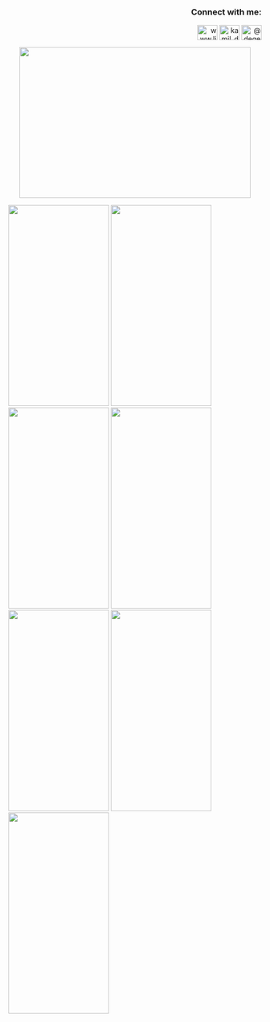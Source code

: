 <h3 align="right">Connect with me:</h3>
<p align="right">
<a href="https://linkedin.com/in/kamil-degerliyurt" target="blank"><img align="center" src="https://raw.githubusercontent.com/rahuldkjain/github-profile-readme-generator/master/src/images/icons/Social/linked-in-alt.svg" alt="www.linkedin.com/in/kamil-degerliyurt" height="30" width="40" /></a>
<a href="https://instagram.com/kamil_degerliyurt" target="blank"><img align="center" src="https://raw.githubusercontent.com/rahuldkjain/github-profile-readme-generator/master/src/images/icons/Social/instagram.svg" alt="kamil_degerliyurt" height="30" width="40" /></a>
<a href="https://medium.com/@degerliyurtkamil" target="blank"><img align="center" src="https://raw.githubusercontent.com/rahuldkjain/github-profile-readme-generator/master/src/images/icons/Social/medium.svg" alt="@degerliyurtkamil" height="30" width="40" /></a>
</p>



<p align="center">
  <img width="460" height="300" src="https://github.com/kamildegerliyurt/FoodAppProject/assets/139812195/fa575d1c-4cbb-4df0-ae2b-9426b414d019">
</p>



<img src="https://github.com/kamildegerliyurt/FoodAppProject/assets/139812195/dbf18bbb-c867-4661-a77f-6a375cb12d9b" width="200" height="400" />

<img src="https://github.com/kamildegerliyurt/FoodAppProject/assets/139812195/6285601c-18cc-4f07-a9f1-30d5e212eefc" width="200" height="400" />

<img src="https://github.com/kamildegerliyurt/FoodAppProject/assets/139812195/9d64ac04-3cc1-408a-be0b-f23356678cd5" width="200" height="400" />

<img src="https://github.com/kamildegerliyurt/FoodAppProject/assets/139812195/91ba374d-7b05-4a41-8a85-dc55ac2c5258" width="200" height="400" />
<img src="https://github.com/kamildegerliyurt/FoodAppProject/assets/139812195/e40878dc-ca17-481f-babc-15107b188821" width="200" height="400" />
<img src="https://github.com/kamildegerliyurt/FoodAppProject/assets/139812195/49adc936-5e2c-417b-93f3-448c6d01c227" width="200" height="400" />

<img src="https://github.com/kamildegerliyurt/FoodAppProject/assets/139812195/22c3c5f7-abf9-4567-93b8-0f329f1c7719" width="200" height="400" />
